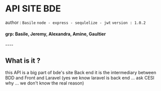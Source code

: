 <h1>API SITE BDE</h1>

author : ```Basile```
````node - express - sequlelize - jwt````
```version : 1.0.2```
<h4>grp: Basile, Jeremy, Alexandra, Amine, Gaultier</h4>
----
<h2>What is it ?</h2>
this API is a big part of bde's site Back end
it is the intermediary between BDD and Front and Laravel (yes we know laravel is back end ... ask CESI why ... we don't know the real reason)
  

